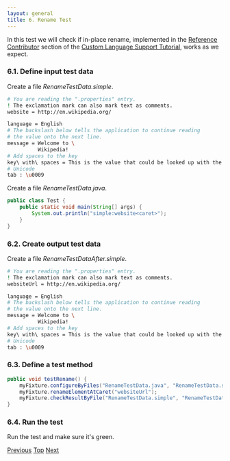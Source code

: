 ```yaml
---
layout: general
title: 6. Rename Test
---
```



In this test we will check if in-place rename, implemented in the
[Reference Contributor](reference_contributor.html)
section of the
[Custom Language Support Tutorial](cls_tutorial.html), works as we expect.

### 6.1. Define input test data

Create a file *RenameTestData.simple*.

```bash
# You are reading the ".properties" entry.
! The exclamation mark can also mark text as comments.
website = http://en.wikipedia.org/

language = English
# The backslash below tells the application to continue reading
# the value onto the next line.
message = Welcome to \
          Wikipedia!
# Add spaces to the key
key\ with\ spaces = This is the value that could be looked up with the key "key with spaces".
# Unicode
tab : \u0009
```

Create a file *RenameTestData.java*.

```java
public class Test {
    public static void main(String[] args) {
        System.out.println("simple:website<caret>");
    }
}
```

### 6.2. Create output test data

Create a file *RenameTestDataAfter.simple*.

```bash
# You are reading the ".properties" entry.
! The exclamation mark can also mark text as comments.
websiteUrl = http://en.wikipedia.org/

language = English
# The backslash below tells the application to continue reading
# the value onto the next line.
message = Welcome to \
          Wikipedia!
# Add spaces to the key
key\ with\ spaces = This is the value that could be looked up with the key "key with spaces".
# Unicode
tab : \u0009
```

### 6.3. Define a test method

```java
public void testRename() {
    myFixture.configureByFiles("RenameTestData.java", "RenameTestData.simple");
    myFixture.renameElementAtCaret("websiteUrl");
    myFixture.checkResultByFile("RenameTestData.simple", "RenameTestDataAfter.simple", false);
}
```

### 6.4. Run the test

Run the test and make sure it's green.

[Previous](formatter_test.html)
[Top](../writing_tests_for_plugins.html)
[Next](folding_test.html)


